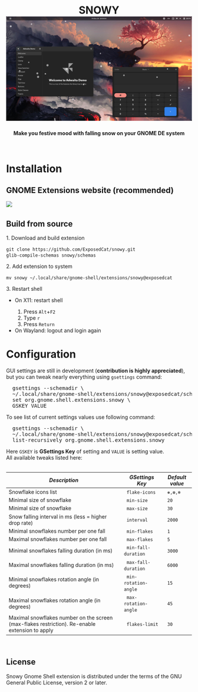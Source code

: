 <h1 align="center">
  SNOWY<br>
  <img style="width:512px" src="./preview.png" alt="Screenshot">
</h1>

<p align="center"><strong>Make you festive mood with falling snow on your GNOME DE system</strong></p>

<br>
<h1>Installation</h1>
<h2>GNOME Extensions website (recommended)</h2>
<a href="https://extensions.gnome.org/extension/3921/snowy/">
  <img src="https://micheleg.github.io/dash-to-dock/media/get-it-on-ego.png" height="80">
</a>
<h2>Build from source</h2>
1. Download and build extension
<pre language="bash">
<code>git clone https://github.com/ExposedCat/snowy.git
glib-compile-schemas snowy/schemas
</code></pre>
2. Add extension to system
<pre language="bash">
<code>mv snowy ~/.local/share/gnome-shell/extensions/snowy@exposedcat
</code></pre>
3. Restart shell
<ul>
  <li>On X11: restart shell</li>
  <ol>
    <li>Press <code>Alt</code>+<code>F2</code></li>
    <li>Type <code>r</code></li>
    <li>Press <code>Return</code></li>
  </ol>
  <li>On Wayland: logout and login again</li>
</ul>
<h1>Configuration</h1>
GUI settings are still in development (<b>contribution is highly appreciated</b>), but you can tweak nearly everything using <code>gsettings</code> command:<br>
<pre language="bash">
  gsettings --schemadir \
  ~/.local/share/gnome-shell/extensions/snowy@exposedcat/schemas \
  set org.gnome.shell.extensions.snowy \
  GSKEY VALUE
</pre>
To see list of current settings values use following command:<br>
<pre language="bash">
  gsettings --schemadir \
  ~/.local/share/gnome-shell/extensions/snowy@exposedcat/schemas \
  list-recursively org.gnome.shell.extensions.snowy
</pre>
Here <code>GSKEY</code> is <b>GSettings Key</b> of setting and <code>VALUE</code> is setting value.<br>
All available tweaks listed here:
<br>
<br>
<table>
  <thead>
    <tr>
      <th>
        <em> Description </em>
      </th>
      <th>
        <em> GSettings Key </em>
      </th>
      <th>
        <em> Default value </em>
      </th>
    </tr>
  </thead>
  <tbody>
    <tr>
      <td>
        <div> Snowflake icons list </div>
      </td>
      <td>
        <code> flake-icons </code>
      </td>
      <td>
        <code> ❅,❆,❄ </code>
      </td>
    </tr>
    <tr>
      <td>
        <div> Minimal size of snowflake </div>
      </td>
      <td>
        <code> min-size </code>
      </td>
      <td>
        <code> 20 </code>
      </td>
    </tr>
    <tr>
      <td>
        <div> Minimal size of snowflake </div>
      </td>
      <td>
        <code> max-size </code>
      </td>
      <td>
        <code> 30 </code>
      </td>
    </tr>
    <tr>
      <td>
        <div> Snow falling interval in ms (less = higher drop rate) </div>
      </td>
      <td>
        <code> interval </code>
      </td>
      <td>
        <code> 2000 </code>
      </td>
    </tr>
    <tr>
      <td>
        <div> Minimal snowflakes number per one fall </div>
      </td>
      <td>
        <code> min-flakes </code>
      </td>
      <td>
        <code> 1 </code>
      </td>
    </tr>
    <tr>
      <td>
        <div> Maximal snowflakes number per one fall </div>
      </td>
      <td>
        <code> max-flakes </code>
      </td>
      <td>
        <code> 5 </code>
      </td>
    </tr>
    <tr>
      <td>
        <div> Minimal snowflakes falling duration (in ms) </div>
      </td>
      <td>
        <code> min-fall-duration </code>
      </td>
      <td>
        <code> 3000 </code>
      </td>
    </tr>
    <tr>
      <td>
        <div> Maximal snowflakes falling duration (in ms) </div>
      </td>
      <td>
        <code> max-fall-duration </code>
      </td>
      <td>
        <code> 6000 </code>
      </td>
    </tr>
    <tr>
      <td>
        <div> Minimal snowflakes rotation angle (in degrees) </div>
      </td>
      <td>
        <code> min-rotation-angle </code>
      </td>
      <td>
        <code> 15 </code>
      </td>
    </tr>
    <tr>
      <td>
        <div> Maximal snowflakes rotation angle (in degrees) </div>
      </td>
      <td>
        <code> max-rotation-angle </code>
      </td>
      <td>
        <code> 45 </code>
      </td>
    </tr>
    <tr>
      <td>
        <div> Maximal snowflakes number on the screen (max-flakes restriction). Re-enable extension to apply </div>
      </td>
      <td>
        <code> flakes-limit </code>
      </td>
      <td>
        <code> 30 </code>
      </td>
    </tr>
  </tbody>
</table>
<br>

## License
Snowy Gnome Shell extension is distributed under the terms of the GNU General Public License,
version 2 or later.
